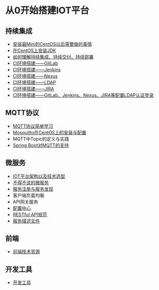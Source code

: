 # 从0开始搭建IOT平台 #

## 持续集成 ##

- [安装最Mini的CentOS以后需要做的事情](things-to-do-after-minimal-rhel-centos-installation.md)
- [在CentOS上安装JDK](install-jdk-at-centos.md)
- [如何理解持续集成、持续交付、持续部署](know-ci-cd.md)
- [CI环境搭建——GitLab](install-gitlab-at-centos.md)
- [CI环境搭建——Jenkins](install-jenkins-at-centos.md)
- [CI环境搭建——Nexus](install-nexus-at-centos.md)
- [CI环境搭建——LDAP](install-ldap-at-centos.md)
- [CI环境搭建——JIRA](install-jira-at-centos.md)
- [CI环境搭建——GitLab、Jenkins、Nexus、JIRA等配置LDAP认证登录](ci-auth-by-ldap.md)

## MQTT协议 ##

- [MQTT协议简单学习](learn-mqtt.md)
- [Mosquitto在CentOS上的安装与配置](install-mosquitto-centos.md)
- MQTT中Topic的定义与实践
- [Spring Boot对MQTT的支持](spring-boot-mqtt.md)

## 微服务 ##

- [IOT平台架构以及技术选型](iot-architecture-and-technology-selection.md)
- [不得不说的微服务](microservice-introduce.md)
- [服务注册与服务发现](service-registry-and-service-find.md)
- 客户端负载均衡
- API网关服务
- [配置中心](spring-cloud-config.md)
- [RESTful API规范](restful-api-design.md)
- [服务描述文件](service-describe.md)

## 前端 ##

- [前端技术资源](front-end-tech.md)

## 开发工具 ##

- [开发工具](dev-tools.md)
